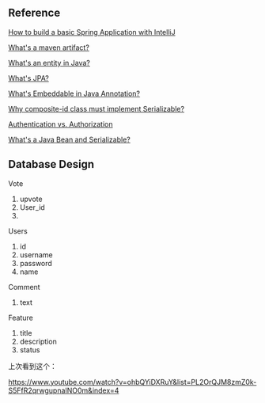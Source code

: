 ## Reference

[How to build a basic Spring Application with IntelliJ](https://www.youtube.com/watch?v=tgR-vBuLd0Y)

[What's a maven artifact?](https://stackoverflow.com/questions/2487485/what-is-a-maven-artifact)

[What's an entity in Java?](https://docs.oracle.com/javaee/6/tutorial/doc/bnbqa.html)

[What's JPA?](https://www.youtube.com/watch?v=WZLTwbeENGs)

[What's Embeddable in Java Annotation?](https://stackoverflow.com/questions/21143707/what-is-difference-between-entity-and-embeddable)

[Why composite-id class must implement Serializable?](https://stackoverflow.com/questions/9271835/why-composite-id-class-must-implement-serializable)



[Authentication vs. Authorization](https://medium.com/datadriveninvestor/authentication-vs-authorization-716fea914d55)



[What's a Java Bean and Serializable?](https://stackoverflow.com/questions/3295496/what-is-a-javabean-exactly)



## Database Design

Vote

1. upvote
2. User_id
3. 



Users

1. id
2. username
3. password
4. name



Comment 

1. text



Feature 

1. title 
2. description
3. status



上次看到这个：

https://www.youtube.com/watch?v=ohbQYiDXRuY&list=PL2OrQJM8zmZ0k-S5FfR2qrwgupnaINO0m&index=4



